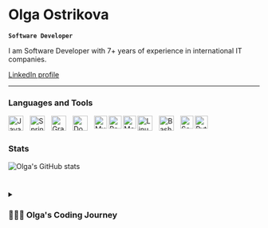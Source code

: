 # Olga Ostrikova 

**`Software Developer`** 

I am Software Developer with 7+ years of experience in international IT companies.

 <p align="left">
      <a href="https://www.linkedin.com/in/iamolgaostrikova" 
            target="_blank" 
            className="text-blue-500 dark:text-fuchsia-300 hover:underline underline-offset-2 decoration-2 decoration-fuchsia-300 dark:decoration-blue-300"             rel="noreferrer noopener">
      LinkedIn profile</a>
 </p>
 
 ---

### Languages and Tools

<img align="left" alt="Java" width="30px" style="padding-right:10px;" src="https://cdn.jsdelivr.net/gh/devicons/devicon/icons/java/java-original.svg"/>
<img align="left" alt="Spring" width="30px" style="padding-right:10px;" src="https://cdn.jsdelivr.net/gh/devicons/devicon/icons/spring/spring-original.svg" />
<img align="left" alt="Gradle" width="30px" style="padding-right:10px;" src="https://cdn.jsdelivr.net/gh/devicons/devicon/icons/gradle/gradle-plain.svg" />
<img align="left" alt="Docker" width="30px" style="padding-right:10px;" src="https://cdn.jsdelivr.net/gh/devicons/devicon/icons/docker/docker-original.svg" />
<img align="left" alt="MySQL" width="26px" src="https://cdn.jsdelivr.net/gh/devicons/devicon/icons/mysql/mysql-original.svg" />
<img align="left" alt="PostgreSQL" width="26px" src="https://cdn.jsdelivr.net/gh/devicons/devicon/icons/postgresql/postgresql-original.svg" />
<img align="left" alt="MongoDB" width="26px" src="https://cdn.jsdelivr.net/gh/devicons/devicon/icons/mongodb/mongodb-original.svg" />
<img align="left" alt="Linux" width="30px" style="padding-right:10px;" src="https://cdn.jsdelivr.net/gh/devicons/devicon/icons/linux/linux-original.svg" />
<!--img align="left" alt="React" width="30px" style="padding-right:10px;" src="https://cdn.jsdelivr.net/gh/devicons/devicon/icons/react/react-original.svg" /-->

<img align="left" alt="Bash" width="30px" style="padding-right:10px;" src="https://cdn.jsdelivr.net/gh/devicons/devicon/icons/bash/bash-original.svg" />
<img align="left" alt="Scala" width="26px" src="https://cdn.jsdelivr.net/gh/devicons/devicon/icons/scala/scala-original.svg" />
<img align="left" alt="Python" width="26px" src="https://cdn.jsdelivr.net/gh/devicons/devicon/icons/python/python-original.svg" />

<br />

#


### Stats

![Olga's GitHub stats](https://github-readme-stats.vercel.app/api?username=iamolgaolga&show_icons=true&theme=gruvbox)


#

<details>
 <summary><h3>👩🏻‍💻 Olga's Coding Journey</h3></summary>
 
I started my coding journey as a naive computer science student with a passion to learn everything I could about programming and the world of maths - mathematics, code, linux, theory and languages etc.  In the middle of my studies, I felt a desire to excel in Java; I wanted to understand a live projects work and needed a mentor on my coding journey. 
 
I subsequently landed my first job as an intern at EMC (Dell EMC) as a back-end software engineer where I worked under a mentor. There, I developed a storage array performance testing tool and increased my knowledge of Java, SQL and JUnit testing, as well as gaining more experience in working on projects and how to be a good team member.

After that internship, I started working full-time for EMC (Dell EMC). I worked on a storage array sizing tool, improving and updating the configuration and sizing algorithm to cover new features of updated storage arrays. In addition to that, I developed a tool used for generating reports which describe the condition and utilisation of elements and devices of the storage array. This reduced the time of report generation, which had formerly been done manually, from 2 weeks to 5 minutes. During this project, I gained a deep understanding of storage arrays internals and passed the EMC SPEED Performance Guru exam. I also took part in the DellEMC student program as a mentor. 
After Dell EMC, I started working for Cardpay (a FinTech company). Initially, I worked on one of the core payment teams where I developed a reverse-proxy service, responsible for mobile clients’ applications' integrity and security vulnerability checks, and a part Mobile API, which unlocked integrations with Android/iOS applications. This project unblocked the signing of multiple contracts for the company.  I later went on to lead a team of 6 developers/test engineers and 2 analysts on several cross-functional projects, which added support to different payment platforms. This included team and department roadmap planning, team staffing, the mentorship of junior and middle engineers, and cross-team collaboration with Security, Legal, Product and Design teams. Implementing these projects opened new streams of customers from the LATAM and EMEA regions and increased department ARR.

Here I’m going to store my own projects which help me levelling up my skills and learning something new (or just rest and  spend time with pleasure 😅).

<!-- [website]: https://mywebsite.com -->

